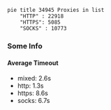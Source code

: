 
```mermaid
pie title 34945 Proxies in list
    "HTTP" : 22918
    "HTTPS": 5085
    "SOCKS" : 10773
```

### Some Info
#### Average Timeout

- mixed: 2.6s
- http: 1.3s
- https: 8.6s
- socks: 6.7s